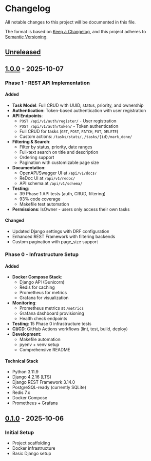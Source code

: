 # Changelog

All notable changes to this project will be documented in this file.

The format is based on [Keep a Changelog](https://keepachangelog.com/en/1.0.0/),
and this project adheres to [Semantic Versioning](https://semver.org/spec/v2.0.0.html).

## [Unreleased]

## [1.0.0] - 2025-10-07

### Phase 1 - REST API Implementation

#### Added
- **Task Model**: Full CRUD with UUID, status, priority, and ownership
- **Authentication**: Token-based authentication with user registration
- **API Endpoints**:
  - `POST /api/v1/auth/register/` - User registration
  - `POST /api/v1/auth/token/` - Token authentication
  - Full CRUD for tasks (`GET`, `POST`, `PATCH`, `PUT`, `DELETE`)
  - Custom actions: `/tasks/stats/`, `/tasks/{id}/mark_done/`
- **Filtering & Search**:
  - Filter by status, priority, date ranges
  - Full-text search on title and description
  - Ordering support
  - Pagination with customizable page size
- **Documentation**:
  - OpenAPI/Swagger UI at `/api/v1/docs/`
  - ReDoc UI at `/api/v1/redoc/`
  - API schema at `/api/v1/schema/`
- **Testing**:
  - 39 Phase 1 API tests (auth, CRUD, filtering)
  - 93% code coverage
  - Makefile test automation
- **Permissions**: IsOwner - users only access their own tasks

#### Changed
- Updated Django settings with DRF configuration
- Enhanced REST Framework with filtering backends
- Custom pagination with page_size support

### Phase 0 - Infrastructure Setup

#### Added
- **Docker Compose Stack**:
  - Django API (Gunicorn)
  - Redis for caching
  - Prometheus for metrics
  - Grafana for visualization
- **Monitoring**:
  - Prometheus metrics at `/metrics`
  - Grafana dashboard provisioning
  - Health check endpoints
- **Testing**: 15 Phase 0 infrastructure tests
- **CI/CD**: GitHub Actions workflows (lint, test, build, deploy)
- **Development**:
  - Makefile automation
  - pyenv + venv setup
  - Comprehensive README

#### Technical Stack
- Python 3.11.9
- Django 4.2.16 (LTS)
- Django REST Framework 3.14.0
- PostgreSQL-ready (currently SQLite)
- Redis 7.x
- Docker Compose
- Prometheus + Grafana

## [0.1.0] - 2025-10-06

### Initial Setup
- Project scaffolding
- Docker infrastructure
- Basic Django setup

[Unreleased]: https://github.com/yourusername/taskmgr/compare/v1.0.0...HEAD
[1.0.0]: https://github.com/yourusername/taskmgr/compare/v0.1.0...v1.0.0
[0.1.0]: https://github.com/yourusername/taskmgr/releases/tag/v0.1.0
